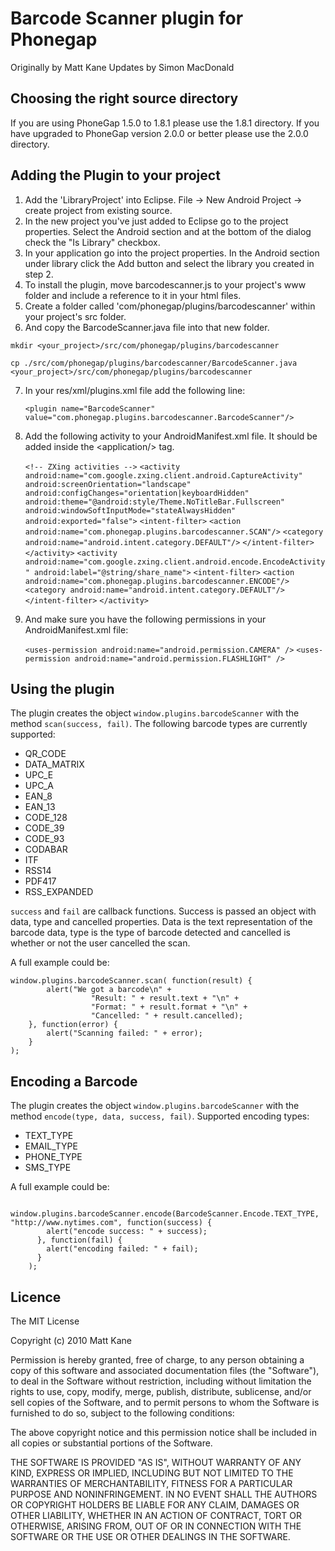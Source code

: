 # Barcode Scanner plugin for Phonegap #
Originally by Matt Kane
Updates by Simon MacDonald

## Choosing the right source directory ##

If you are using PhoneGap 1.5.0 to 1.8.1 please use the 1.8.1 directory. If you have upgraded to PhoneGap version 2.0.0 or better please use the 2.0.0 directory.


## Adding the Plugin to your project ##

1. Add the 'LibraryProject' into Eclipse. File -> New Android Project -> create project from existing source.
2. In the new project you've just added to Eclipse go to the project properties. Select the Android section and at the bottom of the dialog check the "Is Library" checkbox.
3. In your application go into the project properties. In the Android section under library click the Add button and select the library you created in step 2.
4. To install the plugin, move barcodescanner.js to your project's www folder and include a reference to it in your html files.
5. Create a folder called 'com/phonegap/plugins/barcodescanner' within your project's src folder.
6. And copy the BarcodeScanner.java file into that new folder.

`mkdir <your_project>/src/com/phonegap/plugins/barcodescanner`

`cp ./src/com/phonegap/plugins/barcodescanner/BarcodeScanner.java <your_project>/src/com/phonegap/plugins/barcodescanner`

7. In your res/xml/plugins.xml file add the following line:

    `<plugin name="BarcodeScanner" value="com.phonegap.plugins.barcodescanner.BarcodeScanner"/>`

8. Add the following activity to your AndroidManifest.xml file. It should be added inside the &lt;application/&gt; tag.

    `<!-- ZXing activities -->`
    `<activity android:name="com.google.zxing.client.android.CaptureActivity"`
              `android:screenOrientation="landscape"`
              `android:configChanges="orientation|keyboardHidden"`
              `android:theme="@android:style/Theme.NoTitleBar.Fullscreen"`
              `android:windowSoftInputMode="stateAlwaysHidden"`
              `android:exported="false">`
      `<intent-filter>`
        `<action android:name="com.phonegap.plugins.barcodescanner.SCAN"/>`
        `<category android:name="android.intent.category.DEFAULT"/>`
      `</intent-filter>`
    `</activity>`
    `<activity android:name="com.google.zxing.client.android.encode.EncodeActivity" android:label="@string/share_name">`
      `<intent-filter>`
        `<action android:name="com.phonegap.plugins.barcodescanner.ENCODE"/>`
        `<category android:name="android.intent.category.DEFAULT"/>`
      `</intent-filter>`
    `</activity>`
    
9. And make sure you have the following permissions in your AndroidManifest.xml file:

    `<uses-permission android:name="android.permission.CAMERA" />`
    `<uses-permission android:name="android.permission.FLASHLIGHT" />`


## Using the plugin ##
The plugin creates the object `window.plugins.barcodeScanner` with the method `scan(success, fail)`. 
The following barcode types are currently supported:

* QR_CODE
* DATA_MATRIX
* UPC_E
* UPC_A
* EAN_8
* EAN_13
* CODE_128
* CODE_39
* CODE_93
* CODABAR
* ITF
* RSS14
* PDF417
* RSS_EXPANDED

`success` and `fail` are callback functions. Success is passed an object with data, type and cancelled properties. Data is the text representation of the barcode data, type is the type of barcode detected and cancelled is whether or not the user cancelled the scan.

A full example could be:

    window.plugins.barcodeScanner.scan( function(result) {
            alert("We got a barcode\n" +
                      "Result: " + result.text + "\n" +
                      "Format: " + result.format + "\n" +
                      "Cancelled: " + result.cancelled);
        }, function(error) {
		    alert("Scanning failed: " + error);
	    }
	);

## Encoding a Barcode ##
The plugin creates the object `window.plugins.barcodeScanner` with the method `encode(type, data, success, fail)`. 
Supported encoding types:

* TEXT_TYPE
* EMAIL_TYPE
* PHONE_TYPE
* SMS_TYPE

A full example could be:

        window.plugins.barcodeScanner.encode(BarcodeScanner.Encode.TEXT_TYPE, "http://www.nytimes.com", function(success) {
  	        alert("encode success: " + success);
  	      }, function(fail) {
  	        alert("encoding failed: " + fail);
  	      }
  	    );
	
## Licence ##

The MIT License

Copyright (c) 2010 Matt Kane

Permission is hereby granted, free of charge, to any person obtaining a copy
of this software and associated documentation files (the "Software"), to deal
in the Software without restriction, including without limitation the rights
to use, copy, modify, merge, publish, distribute, sublicense, and/or sell
copies of the Software, and to permit persons to whom the Software is
furnished to do so, subject to the following conditions:

The above copyright notice and this permission notice shall be included in
all copies or substantial portions of the Software.

THE SOFTWARE IS PROVIDED "AS IS", WITHOUT WARRANTY OF ANY KIND, EXPRESS OR
IMPLIED, INCLUDING BUT NOT LIMITED TO THE WARRANTIES OF MERCHANTABILITY,
FITNESS FOR A PARTICULAR PURPOSE AND NONINFRINGEMENT. IN NO EVENT SHALL THE
AUTHORS OR COPYRIGHT HOLDERS BE LIABLE FOR ANY CLAIM, DAMAGES OR OTHER
LIABILITY, WHETHER IN AN ACTION OF CONTRACT, TORT OR OTHERWISE, ARISING FROM,
OUT OF OR IN CONNECTION WITH THE SOFTWARE OR THE USE OR OTHER DEALINGS IN
THE SOFTWARE.
